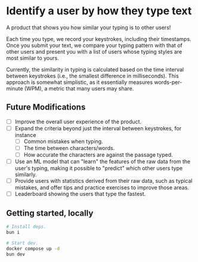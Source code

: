 # Identify a user by how they type text

A product that shows you how similar your typing is to other users!

Each time you type, we record your keystrokes, including their timestamps. Once you submit your text, we compare your typing pattern with that of other users and present you with a list of users whose typing styles are most similar to yours.

Currently, the similarity in typing is calculated based on the time interval between keystrokes (i.e., the smallest difference in milliseconds). This approach is somewhat simplistic, as it essentially measures words-per-minute (WPM), a metric that many users may share.

## Future Modifications

- [ ] Improve the overall user experience of the product.
- [ ] Expand the criteria beyond just the interval between keystrokes, for instance
  - [ ] Common mistakes when typing.
  - [ ] The time between characters/words.
  - [ ] How accurate the characters are against the passage typed.
- [ ] Use an ML model that can "learn" the features of the raw data from the user's typing, making it possible to "predict" which other users type similarly.
- [ ] Provide users with statistics derived from their raw data, such as typical mistakes, and offer tips and practice exercises to improve those areas.
- [ ] Leaderboard showing the users that type the fastest.

## Getting started, locally

```bash
# Install deps.
bun i

# Start dev.
docker compose up -d
bun dev
```
